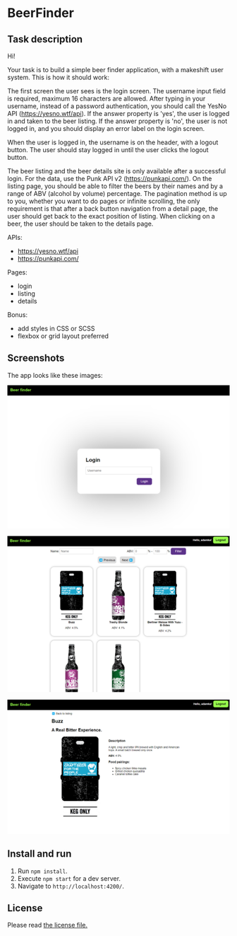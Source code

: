 # BeerFinder

## Task description

Hi!

Your task is to build a simple beer finder application, with a makeshift user system. This is how it should work:

The first screen the user sees is the login screen. The username input field is required, maximum 16 characters are allowed. After typing in your username, instead of a password authentication, you should call the YesNo API (https://yesno.wtf/api). If the answer property is 'yes', the user is logged in and taken to the beer listing. If the answer property is 'no', the user is not logged in, and you should display an error label on the login screen.

When the user is logged in, the username is on the header, with a logout button. The user should stay logged in until the user clicks the logout button.

The beer listing and the beer details site is only available after a successful login. For the data, use the Punk API v2 (https://punkapi.com/). On the listing page, you should be able to filter the beers by their names and by a range of ABV (alcohol by volume) percentage. The pagination method is up to you, whether you want to do pages or infinite scrolling, the only requirement is that after a back button navigation from a detail page, the user should get back to the exact position of listing. When clicking on a beer, the user should be taken to the details page.

APIs:

- https://yesno.wtf/api
- https://punkapi.com/

Pages:

- login
- listing
- details

Bonus:

- add styles in CSS or SCSS
- flexbox or grid layout preferred

## Screenshots

The app looks like these images:

![Login](doc/01-login.png "Login page")

![Listing](doc/02-listing.png "Listing screen")

![Product](doc/03-product.png "Product screen")

## Install and run

1. Run `npm install`.
2. Execute `npm start` for a dev server.
3. Navigate to `http://localhost:4200/`.

## License

Please read [the license file.](LICENSE)

